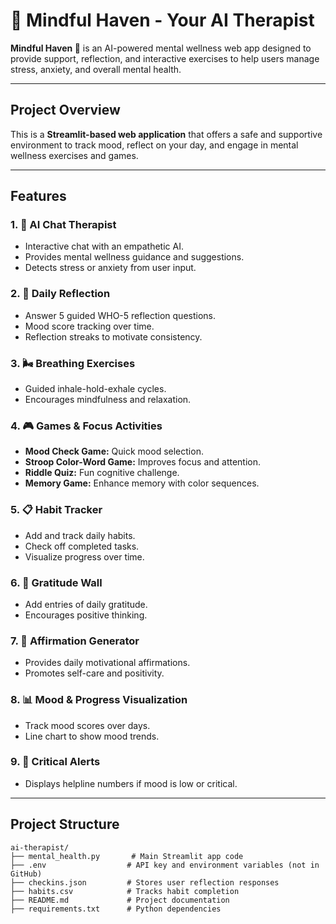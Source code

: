 # 🌿 Mindful Haven - Your AI Therapist

**Mindful Haven 🌿** is an AI-powered mental wellness web app designed to provide support, reflection, and interactive exercises to help users manage stress, anxiety, and overall mental health.

---

## **Project Overview**
This is a **Streamlit-based web application** that offers a safe and supportive environment to track mood, reflect on your day, and engage in mental wellness exercises and games.

---

## **Features**

### 1. 💬 AI Chat Therapist
- Interactive chat with an empathetic AI.
- Provides mental wellness guidance and suggestions.
- Detects stress or anxiety from user input.

### 2. 📝 Daily Reflection
- Answer 5 guided WHO-5 reflection questions.
- Mood score tracking over time.
- Reflection streaks to motivate consistency.

### 3. 🌬️ Breathing Exercises
- Guided inhale-hold-exhale cycles.
- Encourages mindfulness and relaxation.

### 4. 🎮 Games & Focus Activities
- **Mood Check Game:** Quick mood selection.
- **Stroop Color-Word Game:** Improves focus and attention.
- **Riddle Quiz:** Fun cognitive challenge.
- **Memory Game:** Enhance memory with color sequences.

### 5. 📋 Habit Tracker
- Add and track daily habits.
- Check off completed tasks.
- Visualize progress over time.

### 6. 🌸 Gratitude Wall
- Add entries of daily gratitude.
- Encourages positive thinking.

### 7. 💛 Affirmation Generator
- Provides daily motivational affirmations.
- Promotes self-care and positivity.

### 8. 📊 Mood & Progress Visualization
- Track mood scores over days.
- Line chart to show mood trends.

### 9. 🚨 Critical Alerts
- Displays helpline numbers if mood is low or critical.

---

## Project Structure

```
ai-therapist/
├── mental_health.py       # Main Streamlit app code
├── .env                  # API key and environment variables (not in GitHub)
├── checkins.json         # Stores user reflection responses
├── habits.csv            # Tracks habit completion
├── README.md             # Project documentation
├── requirements.txt      # Python dependencies
```



